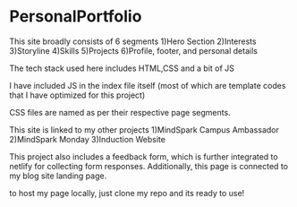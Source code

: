 # PersonalPortfolio
This site broadly consists of 6 segments
1)Hero Section
2)Interests
3)Storyline
4)Skills
5)Projects
6)Profile, footer, and personal details

The tech stack used here includes 
HTML,CSS and a bit of JS

I have included JS in the index file itself
(most of which are template codes that I have optimized for this project)

CSS files are named as per their respective page segments.

This site is linked to my other projects 
1)MindSpark Campus Ambassador
2)MindSpark Monday
3)Induction Website

This project also includes a feedback form, which is further integrated to netlify for collecting form responses.
Additionally, this page is connected to my blog site landing page.

to host my page locally, just clone my repo and its ready to use!


